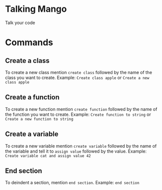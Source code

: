 # Talking Mango

Talk your code

# Commands

## Create a class
To create a new class mention `create class` followed by the name of the class you want to create.
Example: `Create class apple` or `Create a new class apple`

## Create a function
To create a new function mention `create function` followed by the name of the function you want to create.
Example: `Create function to string` or `Create a new function to string`

## Create a variable
To create a new variable mention `create variable` followed by the name of the variable and tell it to `assign value` followed by the value.
Example: `Create variable cat and assign value 42`

## End section
To deindent a section, mention `end section`.
Example: `end section`
